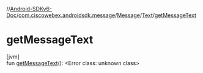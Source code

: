 //[Android-SDKv6-Doc](../../../../index.md)/[com.ciscowebex.androidsdk.message](../../index.md)/[Message](../index.md)/[Text](index.md)/[getMessageText](get-message-text.md)

# getMessageText

[jvm]\
fun [getMessageText](get-message-text.md)(): &lt;Error class: unknown class&gt;
